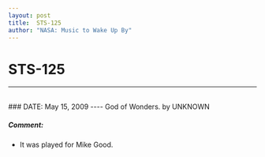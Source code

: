 ```yaml
---
layout: post
title:  STS-125
author: "NASA: Music to Wake Up By"
---
```


# STS-125
----
<br/>
### DATE: May 15, 2009
----
God of Wonders. by UNKNOWN

##### Comment:
* It was played for Mike Good.
